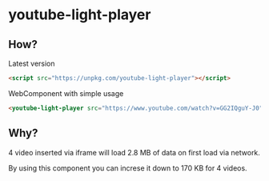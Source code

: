 # youtube-light-player
## How?
Latest version
```html
<script src="https://unpkg.com/youtube-light-player"></script>
```

WebComponent with simple usage
```html
<youtube-light-player src="https://www.youtube.com/watch?v=GG2IQguY-J0"></youtube-light-player>
```

## Why?
4 video inserted via iframe will load 2.8 MB of data on first load via network. 

By using this component you can increse it down to 170 KB for 4 videos.
